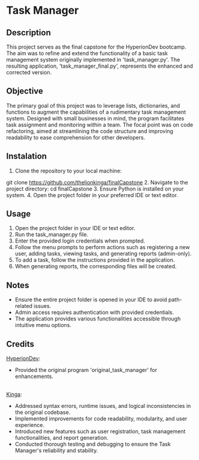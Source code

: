 # Task Manager
## Description
This project serves as the final capstone for the HyperionDev bootcamp. The aim was to refine and extend the functionality of a basic task management system originally implemented in 'task_manager.py'. The resulting application, 'task_manager_final.py', represents the enhanced and corrected version.

## Objective
The primary goal of this project was to leverage lists, dictionaries, and functions to augment the capabilities of a rudimentary task management system. Designed with small businesses in mind, the program facilitates task assignment and monitoring within a team. The focal point was on code refactoring, aimed at streamlining the code structure and improving readability to ease comprehension for other developers.


## Instalation 

1. Clone the repository to your local machine:

git clone https://github.com/thelionkinga/finalCapstone
2. Navigate to the project directory:
cd finalCapstone
3. Ensure Python is installed on your system.
4. Open the project folder in your preferred IDE or text editor.

## Usage

1. Open the project folder in your IDE or text editor.
2. Run the task_manager.py file.
3. Enter the provided login credentials when prompted.
4. Follow the menu prompts to perform actions such as registering a new user, adding tasks, viewing tasks, and generating reports (admin-only).
5. To add a task, follow the instructions provided in the application.
6. When generating reports, the corresponding files will be created.

## Notes

* Ensure the entire project folder is opened in your IDE to avoid path-related issues.
* Admin access requires authentication with provided credentials.
* The application provides various functionalities accessible through intuitive menu options.

## Credits

[HyperionDev](https://www.hyperiondev.com/):
- Provided the original program 'original_task_manager' for enhancements.

<br>[Kinga](https://github.com/thelionkinga):
- Addressed syntax errors, runtime issues, and logical inconsistencies in the original codebase.
- Implemented improvements for code readability, modularity, and user experience.
- Introduced new features such as user registration, task management functionalities, and report generation.
- Conducted thorough testing and debugging to ensure the Task Manager's reliability and stability.
